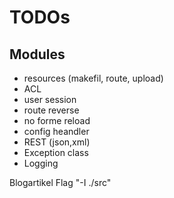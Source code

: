 # TODOs

## Modules

* resources (makefil, route, upload)
* ACL
* user session
* route reverse
* no forme reload
* config heandler
* REST (json,xml)
* Exception class
* Logging

Blogartikel Flag "-I ./src"

